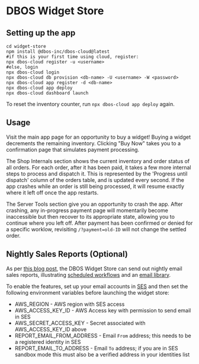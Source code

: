 # DBOS Widget Store

## Setting up the app

```shell
cd widget-store
npm install @dbos-inc/dbos-cloud@latest
#if this is your first time using cloud, register:
npx dbos-cloud register -u <username>
#else, login
npx dbos-cloud login
npx dbos-cloud db provision <db-name> -U <username> -W <password>
npx dbos-cloud app register -d <db-name>
npx dbos-cloud app deploy
npx dbos-cloud dashboard launch
```

To reset the inventory counter, run `npx dbos-cloud app deploy` again.

## Usage

Visit the main app page for an opportunity to buy a widget! Buying a widget decrements the remaining inventory. Clicking "Buy Now" takes you to a confirmation page that simulates payment processing.

The Shop Internals section shows the current inventory and order status of all orders. For each order, after it has been paid, it takes a few more internal steps to process and dispatch it. This is represented by the 'Progress until dispatch' column of the orders table, and is updated every second. If the app crashes while an order is still being processed, it will resume exactly where it left off once the app restarts.

The Server Tools section give you an opportunity to crash the app. After crashing, any in-progress payment page will momentarily become inaccessible but then recover to its appropriate state, allowing you to continue where you left off. After payment has been confirmed or denied for a specific worklow, revisiting `/?payment=old-ID` will not change the settled order.

## Nightly Sales Reports (Optional)

As per [this blog post](https://www.dbos.dev/blog/how-to-build-cloud-cron-jobs), the DBOS Widget Store can send out nightly email sales reports, illustrating [scheduled workflows](https://docs.dbos.dev/typescript/tutorials/scheduled-workflows) and an [email library](https://www.npmjs.com/package/@dbos-inc/communicator-email-ses).

To enable the features, set up your email accounts in [SES](https://us-east-2.console.aws.amazon.com/ses/home) and then set the following environment variables before launching the widget store:

* AWS\_REGION - AWS region with SES access
* AWS\_ACCESS\_KEY\_ID - AWS Access key with permission to send email in SES
* AWS\_SECRET\_ACCESS\_KEY - Secret associated with AWS\_ACCESS\_KEY\_ID above
* REPORT\_EMAIL\_FROM\_ADDRESS - Email `From` address; this needs to be a registered identity in SES
* REPORT\_EMAIL\_TO\_ADDRESS - Email `To` address; if you are in SES sandbox mode this must also be a verified address in your identities list
